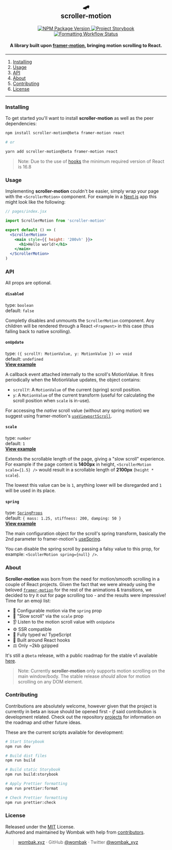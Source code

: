 <h2 align="center">🛹 <br />scroller-motion</h2>

<p align="center">
  <a href="https://www.npmjs.com/package/scroller-motion/v/beta" target="_blank">
    <img src="https://img.shields.io/npm/v/scroller-motion/beta?style=flat-square" alt="NPM Package Version" />
  </a>
  <a href="https://scroller-motion.wombak.xyz/" target="_blank">
    <img src="https://raw.githubusercontent.com/storybooks/brand/master/badge/badge-storybook.svg" alt="Project Storybook">
  </a>
  <a href="https://github.com/wombak/scroller-motion/actions?query=workflow%3AFormatting" target="_blank">
    <img src="https://github.com/wombak/scroller-motion/workflows/Formatting/badge.svg" alt="Formatting Workflow Status" />
  </a>
</p>

<h4 align="center">A library built upon <a href="https://github.com/framer/motion" target="_blank">framer-motion</a>, bringing motion scrolling to React.</h4>

---

1. [Installing](#installing)
1. [Usage](#usage)
1. [API](#api)
1. [About](#about)
1. [Contributing](#contributing)
1. [License](#license)

---

### Installing

To get started you'll want to install **scroller-motion** as well as the peer dependencies:

```bash
npm install scroller-motion@beta framer-motion react

# or

yarn add scroller-motion@beta framer-motion react
```

> Note: Due to the use of [hooks](https://reactjs.org/docs/hooks-intro.html) the minimum required version of React is 16.8

### Usage

Implementing **scroller-motion** couldn't be easier, simply wrap your page with the `<ScrollerMotion>` component. For example in a [Next.js](https://nextjs.org/) app this might look like the following:

```jsx
// pages/index.jsx

import ScrollerMotion from 'scroller-motion'

export default () => (
  <ScrollerMotion>
    <main style={{ height: '200vh' }}>
      <h1>Hello world!</h1>
    </main>
  </ScrollerMotion>
)
```

### API

All props are optional.

#### `disabled`

type: `boolean` <br/>
default: `false`

Completly disables and unmounts the `ScrollerMotion` component. Any children will be rendered through a React `<Fragment>` in this case (thus falling back to native scrolling).

#### `onUpdate`

type: `({ scrollY: MotionValue, y: MotionValue }) => void` <br/>
default: `undefined`<br/>
[**View example**](https://scroller-motion.wombak.xyz/?path=/story/scrollermotion--with-listener)

A callback event attached internally to the scroll's MotionValue. It fires periodically when the MotionValue updates, the object contains:

- `scrollY`: A `MotionValue` of the current (spring) scroll position.
- `y`: A `MotionValue` of the current transform (useful for calculating the scroll position when `scale` is in-use).

For accessing the _native_ scroll value (without any spring motion) we suggest using framer-motion's [`useViewportScroll`](https://www.framer.com/api/motion/motionvalue/#useviewportscroll).

#### `scale`

type: `number` <br/>
default: `1` <br/>
[**View example**](https://scroller-motion.wombak.xyz/?path=/story/scrollermotion--custom-scale)

Extends the scrollable length of the page, giving a "slow scroll" experience. For example if the page content is **1400px** in height, `<ScrollerMotion scale={1.5} />` would result in a scrollable length of **2100px** (`height * scale`).

The lowest this value can be is `1`, anything lower will be disregarded and `1` will be used in its place.

#### `spring`

type: [`SpringProps`](https://github.com/Popmotion/popmotion/blob/ec4974a19789c3cebc4e14e1fde3b55cdeecf7b0/packages/popmotion/src/animations/spring/types.ts#L1) <br/>
default: `{ mass: 1.25, stiffness: 200, damping: 50 }`<br/>
[**View example**](https://scroller-motion.wombak.xyz/?path=/story/scrollermotion--custom-spring)

The main configuration object for the scroll's spring transform, basically the 2nd parameter to framer-motion's [useSpring](https://www.framer.com/api/motion/types/#spring).

You can disable the spring scroll by passing a falsy value to this prop, for example: `<ScollerMotion spring={null} />`.

### About

**Scroller-motion** was born from the need for motion/smooth scrolling in a couple of React projects. Given the fact that we were already using the beloved [`framer-motion`](https://github.com/framer/motion) for the rest of the animations & transitions, we decided to try it out for page scrolling too - and the results were impressive! Time for an emoji list:

- 🏀 Configurable motion via the `spring` prop
- 🐌 "Slow scroll" via the `scale` prop
- 👂 Listen to the motion scroll value with `onUpdate`
- ⚙️ SSR compatible
- 🤖 Fully typed w/ TypeScript
- 🎣 Built around React hooks
- ⚖️ Only ~2kb gzipped

It's still a `@beta` release, with a public roadmap for the stable v1 available [here](https://github.com/wombak/scroller-motion/projects/1).

> Note: Currently **scroller-motion** only supports motion scrolling on the main window/body. The stable release _should_ allow for motion scrolling on any DOM element.

### Contributing

Contributions are absolutely welcome, however given that the project is currently in beta an issue should be opened first - _if_ said contribution is development related. Check out the repository [projects](https://github.com/wombak/scroller-motion/projects) for information on the roadmap and other future ideas.

These are the current scripts available for development:

```bash
# Start Storybook
npm run dev

# Build dist files
npm run build

# Build static Storybook
npm run build:storybook

# Apply Prettier formatting
npm run prettier:format

# Check Prettier formatting
npm run prettier:check
```

### License

Released under the [MIT](https://github.com/wombak/scroller-motion/blob/master/LICENSE.md) License.<br>
Authored and maintained by Wombak with help from [contributors](https://github.com/wombak/scroller-motion/contributors).

> [wombak.xyz](https://wombak.xyz) · GitHub [@wombak](https://github.com/wombak) · Twitter [@wombak_xyz](https://twitter.com/wombak_xyz)
